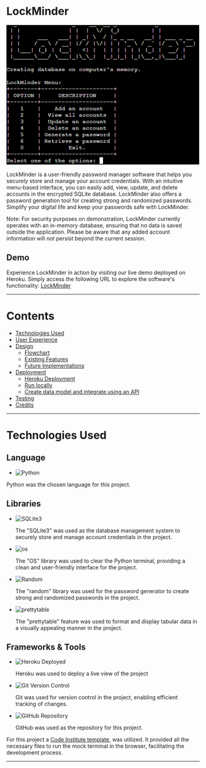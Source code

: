 # LockMinder
![LockMinder](./readme/initial.png)

LockMinder is a user-friendly password manager software that helps you securely store and manage your account credentials. With an intuitive menu-based interface, you can easily add, view, update, and delete accounts in the encrypted SQLite database. LockMinder also offers a password generation tool for creating strong and randomized passwords. Simplify your digital life and keep your passwords safe with LockMinder.

Note: For security purposes on demonstration, LockMinder currently operates with an in-memory database, ensuring that no data is saved outside the application. Please be aware that any added account information will not persist beyond the current session.

## Demo
Experience LockMinder in action by visiting our live demo deployed on Heroku. Simply access the following URL to explore the software's functionality: [LockMinder](https://lockminder-4bcc151d4d1c.herokuapp.com/)
- - - 
# Contents
* [Technologies Used](#technologies-used)
* [User Experience](#user-experience-ux)
* [Design](#design)
  * [Flowchart](#flowchart)
  * [Existing Features](#existing-features)
  * [Future Implementations](#future-implementations)
* [Deployment](#deployment)
  * [Heroku Deployment](#heroku-deployment)
  * [Run locally](#run-locally)
  * [Create data model and integrate using an API](#create-data-model-and-integrate-using-an-api)
* [Testing](#testing)
* [Credits](#credits)
- - - 

# Technologies Used
## Language
* ![Python](https://img.shields.io/badge/Python-3.x-yellow?logo=python&logoColor=yellow)

Python was the chosen language for this project.

## Libraries
* ![SQLite3](https://img.shields.io/badge/SQLite3-Library-yellow?logo=sqlite&logoColor=white
) 

    The "SQLite3" was used as the database management system to securely store and manage account credentials in the project.

* ![os](https://img.shields.io/badge/OS-Library-yellow?logo=linux&logoColor=white) 

    The "OS" library was used to clear the Python terminal, providing a clean and user-friendly interface for the project.

* ![Random](https://img.shields.io/badge/Random-Library-yellow)

    The "random" library was used for the password generator to create strong and randomized passwords in the project.

* ![prettytable](https://img.shields.io/badge/prettytable-Library-yellow)

    The "prettytable" feature was used to format and display tabular data in a visually appealing manner in the project.

## Frameworks & Tools
* ![Heroku Deployed](https://img.shields.io/badge/Heroku-Deployed-yellow?logo=heroku&logoColor=white)

    Heroku was used to deploy a live view of the project

* ![Git Version Control](https://img.shields.io/badge/Git-Version%20Control-yellow?logo=git&logoColor=white)

    Git was used for version control in the project, enabling efficient tracking of changes.

* ![GitHub Repository](https://img.shields.io/badge/GitHub-Repository-yellow?logo=github&logoColor=white)

    GitHub was used as the repository for this project.

For this project a [Code Institute template](https://github.com/Code-Institute-Org/python-essentials-template), was utilized. It provided all the necessary files to run the mock terminal in the browser, facilitating the development process.
- - - 